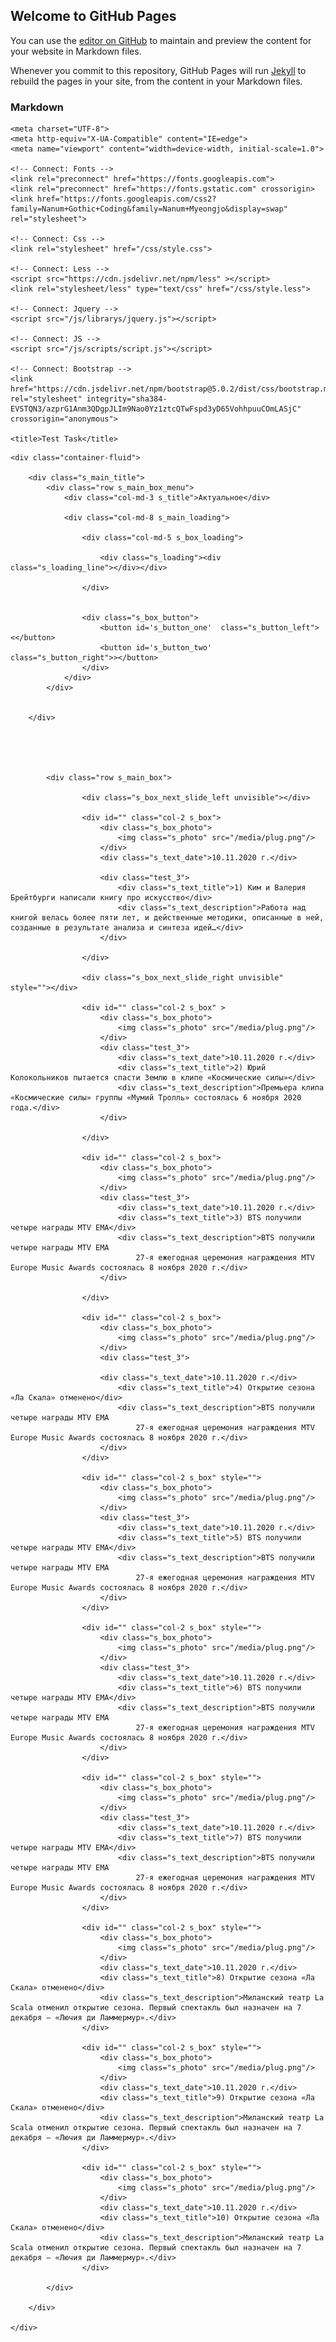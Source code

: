 ## Welcome to GitHub Pages

You can use the [editor on GitHub](https://github.com/Developer-Python/Developer-Python.github.io/edit/main/index.md) to maintain and preview the content for your website in Markdown files.

Whenever you commit to this repository, GitHub Pages will run [Jekyll](https://jekyllrb.com/) to rebuild the pages in your site, from the content in your Markdown files.

### Markdown

<!DOCTYPE html>
<html lang="en">

<head>

    <meta charset="UTF-8">
    <meta http-equiv="X-UA-Compatible" content="IE=edge">
    <meta name="viewport" content="width=device-width, initial-scale=1.0">

    <!-- Connect: Fonts -->
    <link rel="preconnect" href="https://fonts.googleapis.com">
    <link rel="preconnect" href="https://fonts.gstatic.com" crossorigin>
    <link href="https://fonts.googleapis.com/css2?family=Nanum+Gothic+Coding&family=Nanum+Myeongjo&display=swap" rel="stylesheet">

    <!-- Connect: Css -->
    <link rel="stylesheet" href="/css/style.css">

    <!-- Connect: Less -->
    <script src="https://cdn.jsdelivr.net/npm/less" ></script>
    <link rel="stylesheet/less" type="text/css" href="/css/style.less">
    
    <!-- Connect: Jquery -->
    <script src="/js/librarys/jquery.js"></script>

    <!-- Connect: JS -->
    <script src="/js/scripts/script.js"></script>

    <!-- Connect: Bootstrap -->
    <link href="https://cdn.jsdelivr.net/npm/bootstrap@5.0.2/dist/css/bootstrap.min.css" rel="stylesheet" integrity="sha384-EVSTQN3/azprG1Anm3QDgpJLIm9Nao0Yz1ztcQTwFspd3yD65VohhpuuCOmLASjC" crossorigin="anonymous">

    <title>Test Task</title>

</head>

<body>

    <div class="container-fluid">
        
        <div class="s_main_title">
            <div class="row s_main_box_menu">
                <div class="col-md-3 s_title">Актуальное</div>

                <div class="col-md-8 s_main_loading">
    
                    <div class="col-md-5 s_box_loading">
                        
                        <div class="s_loading"><div class="s_loading_line"></div></div>
                        
                    </div>
                    
            
                    <div class="s_box_button">
                        <button id='s_button_one'  class="s_button_left"><</button>
                        <button id='s_button_two'  class="s_button_right">></button>
                    </div>
                </div>
            </div>
            

        </div>

        
            
            

            <div class="row s_main_box">
                    
                    <div class="s_box_next_slide_left unvisible"></div>

                    <div id="" class="col-2 s_box">
                        <div class="s_box_photo">
                            <img class="s_photo" src="/media/plug.png"/>
                        </div>
                        <div class="s_text_date">10.11.2020 г.</div>

                        <div class="test_3">
                            <div class="s_text_title">1) Ким и Валерия Брейтбурги написали книгу про искусство</div>
                            <div class="s_text_description">Работа над книгой велась более пяти лет, и действенные методики, описанные в ней, созданные в результате анализа и синтеза идей…</div>
                        </div>
                        
                    </div>

                    <div class="s_box_next_slide_right unvisible" style=""></div>

                    <div id="" class="col-2 s_box" >
                        <div class="s_box_photo">
                            <img class="s_photo" src="/media/plug.png"/>
                        </div>
                        <div class="test_3">
                            <div class="s_text_date">10.11.2020 г.</div>
                            <div class="s_text_title">2) Юрий Колокольников пытается спасти Землю в клипе «Космические силы»</div>
                            <div class="s_text_description">Премьера клипа «Космические силы» группы «Мумий Тролль» состоялась 6 ноября 2020 года.</div>
                        </div>
                        
                    </div>
                    
                    <div id="" class="col-2 s_box">
                        <div class="s_box_photo">
                            <img class="s_photo" src="/media/plug.png"/>
                        </div>
                        <div class="test_3">
                            <div class="s_text_date">10.11.2020 г.</div>
                            <div class="s_text_title">3) BTS получили четыре награды MTV EMA</div>
                            <div class="s_text_description">BTS получили четыре награды MTV EMA
                                27-я ежегодная церемония награждения MTV Europe Music Awards состоялась 8 ноября 2020 г.</div>
                        </div>

                    </div>
                
                    <div id="" class="col-2 s_box">
                        <div class="s_box_photo">
                            <img class="s_photo" src="/media/plug.png"/>
                        </div>
                        <div class="test_3">

                        <div class="s_text_date">10.11.2020 г.</div>
                            <div class="s_text_title">4) Открытие сезона «Ла Скала» отменено</div>
                            <div class="s_text_description">BTS получили четыре награды MTV EMA
                                27-я ежегодная церемония награждения MTV Europe Music Awards состоялась 8 ноября 2020 г.</div>
                        </div>
                    </div>

                    <div id="" class="col-2 s_box" style="">
                        <div class="s_box_photo">
                            <img class="s_photo" src="/media/plug.png"/>
                        </div>
                        <div class="test_3">
                            <div class="s_text_date">10.11.2020 г.</div>
                            <div class="s_text_title">5) BTS получили четыре награды MTV EMA</div>
                            <div class="s_text_description">BTS получили четыре награды MTV EMA
                                27-я ежегодная церемония награждения MTV Europe Music Awards состоялась 8 ноября 2020 г.</div>
                        </div>
                    </div>

                    <div id="" class="col-2 s_box" style="">
                        <div class="s_box_photo">
                            <img class="s_photo" src="/media/plug.png"/>
                        </div>
                        <div class="test_3">
                            <div class="s_text_date">10.11.2020 г.</div>
                            <div class="s_text_title">6) BTS получили четыре награды MTV EMA</div>
                            <div class="s_text_description">BTS получили четыре награды MTV EMA
                                27-я ежегодная церемония награждения MTV Europe Music Awards состоялась 8 ноября 2020 г.</div>
                        </div>
                    </div>

                    <div id="" class="col-2 s_box" style="">
                        <div class="s_box_photo">
                            <img class="s_photo" src="/media/plug.png"/>
                        </div>
                        <div class="test_3">
                            <div class="s_text_date">10.11.2020 г.</div>
                            <div class="s_text_title">7) BTS получили четыре награды MTV EMA</div>
                            <div class="s_text_description">BTS получили четыре награды MTV EMA
                                27-я ежегодная церемония награждения MTV Europe Music Awards состоялась 8 ноября 2020 г.</div>
                        </div>
                    </div>

                    <div id="" class="col-2 s_box" style="">
                        <div class="s_box_photo">
                            <img class="s_photo" src="/media/plug.png"/>
                        </div>
                        <div class="s_text_date">10.11.2020 г.</div>
                        <div class="s_text_title">8) Открытие сезона «Ла Скала» отменено</div>
                        <div class="s_text_description">Миланский театр La Scala отменил открытие сезона. Первый спектакль был назначен на 7 декабря — «Лючия ди Ламмермур».</div>
                    </div>

                    <div id="" class="col-2 s_box" style="">
                        <div class="s_box_photo">
                            <img class="s_photo" src="/media/plug.png"/>
                        </div>
                        <div class="s_text_date">10.11.2020 г.</div>
                        <div class="s_text_title">9) Открытие сезона «Ла Скала» отменено</div>
                        <div class="s_text_description">Миланский театр La Scala отменил открытие сезона. Первый спектакль был назначен на 7 декабря — «Лючия ди Ламмермур».</div>
                    </div>

                    <div id="" class="col-2 s_box" style="">
                        <div class="s_box_photo">
                            <img class="s_photo" src="/media/plug.png"/>
                        </div>
                        <div class="s_text_date">10.11.2020 г.</div>
                        <div class="s_text_title">10) Открытие сезона «Ла Скала» отменено</div>
                        <div class="s_text_description">Миланский театр La Scala отменил открытие сезона. Первый спектакль был назначен на 7 декабря — «Лючия ди Ламмермур».</div>
                    </div>

            </div>
            
        </div>
        
    </div>

</body>

</html>
